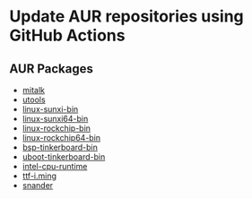 Update AUR repositories using GitHub Actions
============================================

## AUR Packages

* [mitalk](https://aur.archlinux.org/pkgbase/mitalk)
* [utools](https://aur.archlinux.org/pkgbase/utools)
* [linux-sunxi-bin](https://aur.archlinux.org/pkgbase/linux-sunxi-bin)
* [linux-sunxi64-bin](https://aur.archlinux.org/pkgbase/linux-sunxi64-bin)
* [linux-rockchip-bin](https://aur.archlinux.org/pkgbase/linux-rockchip-bin)
* [linux-rockchip64-bin](https://aur.archlinux.org/pkgbase/linux-rockchip64-bin)
* [bsp-tinkerboard-bin](https://aur.archlinux.org/pkgbase/bsp-tinkerboard-bin)
* [uboot-tinkerboard-bin](https://aur.archlinux.org/pkgbase/uboot-tinkerboard-bin)
* [intel-cpu-runtime](https://aur.archlinux.org/pkgbase/intel-cpu-runtime)
* [ttf-i.ming](https://aur.archlinux.org/pkgbase/ttf-i.ming)
* [snander](https://aur.archlinux.org/pkgbase/snander)
